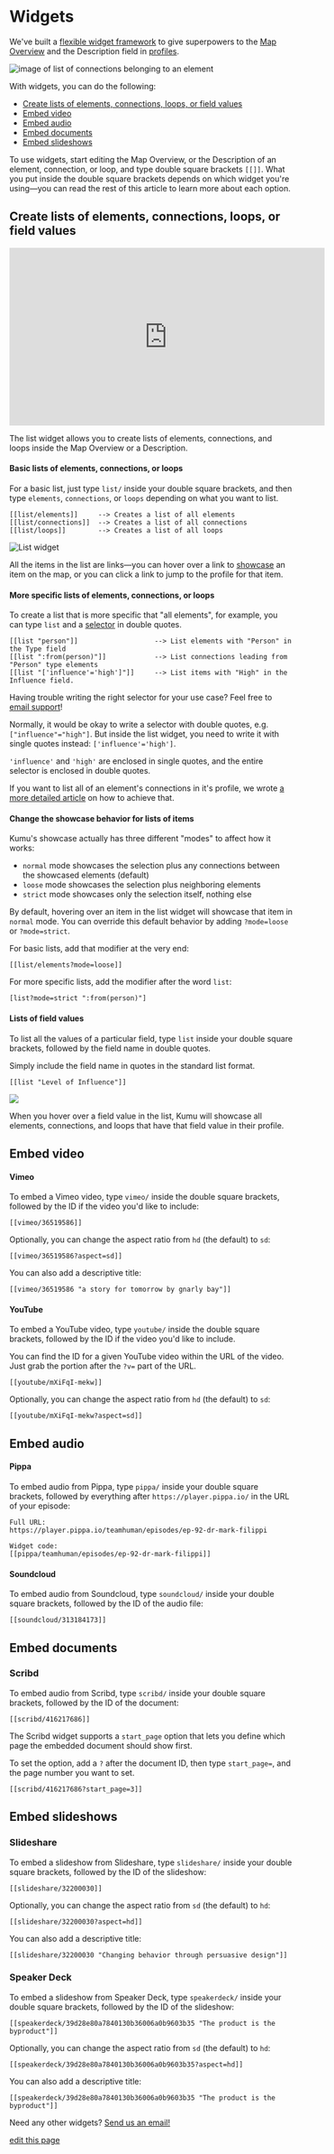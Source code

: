 # Widgets

We've built a [flexible widget framework](https://github.com/kumu/widgets) to give superpowers to the [Map Overview](/overview/map-editor.html#side-panel) and the Description field in [profiles](/guides/profiles.html).

![image of list of connections belonging to an element](/images/list-widget-element-connections.png)

With widgets, you can do the following:
- [Create lists of elements, connections, loops, or field values](#create-lists-of-elements-connections-loops-or-field-values)
- [Embed video](#embed-video)
- [Embed audio](#embed-audio)
- [Embed documents](#embed-documents)
- [Embed slideshows](#embed-slideshows)

To use widgets, start editing the Map Overview, or the Description of an element, connection, or loop, and type double square brackets `[[]]`. What you put inside the double square brackets depends on which widget you're using—you can read the rest of this article to learn more about each option.


## Create lists of elements, connections, loops, or field values

<p><iframe width="560" height="315" src="https://www.youtube.com/embed/4m_f4Mu03nI" frameborder="0" allowfullscreen></iframe></p>

The list widget allows you to create lists of elements, connections, and loops inside the Map Overview or a Description.


#### Basic lists of elements, connections, or loops

For a basic list, just type `list/` inside your double square brackets, and  then type `elements`, `connections`, or `loops` depending on what you want to list.

```
[[list/elements]]     --> Creates a list of all elements
[[list/connections]]  --> Creates a list of all connections
[[list/loops]]        --> Creates a list of all loops
```

![List widget](/images/list-loops.png)

All the items in the list are links—you can hover over a link to [showcase](/guides/showcase.html) an item on the map, or you can click a link to jump to the profile for that item.


#### More specific lists of elements, connections, or loops

<!-- #### Listing by type

To list only specific types of elements, connections, or loops, 

**Limiting by type.**
Rather than including all elements, you may want to build a list of only elements of a certain type. Entering `[[list/person]]` would create a list of only the elements with type "person". Note: This only works for single-word values. If you have more complex values for the type field, use the selector guidance below. -->

To create a list that is more specific that "all elements", for example, you can type `list` and a [selector](/guides/selectors.html) in double quotes.

```
[[list "person"]]                   --> List elements with "Person" in the Type field
[[list ":from(person)"]]            --> List connections leading from "Person" type elements
[[list "['influence'='high']"]]     --> List items with "High" in the Influence field.
```

Having trouble writing the right selector for your use case? Feel free to [email support](mailto:support@kumu.io)!

<div class="alert alert-warning">
  <p>Normally, it would be okay to write a selector with double quotes, e.g. <code>["influence"="high"]</code>. But inside the list widget, you need to write it with single quotes instead: <code>['influence'='high']</code>.</p>
  <p><code>'influence'</code> and <code>'high'</code> are enclosed in single quotes, and the entire selector is enclosed in double quotes.</p>
</div>

<p class="alert alert-info">
  If you want to list all of an element's connections in it's profile, we wrote <a class="alert-link" href="/faq/how-do-i-list-an-elements-connections-in-its-profile.html">a more detailed article</a> on how to achieve that.
</p>


#### Change the showcase behavior for lists of items

Kumu's showcase actually has three different "modes" to affect how it works:

* `normal` mode showcases the selection plus any connections between the showcased elements (default)
* `loose` mode showcases the selection plus neighboring elements
* `strict` mode showcases only the selection itself, nothing else

By default, hovering over an item in the list widget will showcase that item in `normal` mode. You can override this default behavior by adding `?mode=loose` or `?mode=strict`.

For basic lists, add that modifier at the very end:

```
[[list/elements?mode=loose]]
```

For more specific lists, add the modifier after the word `list`:

```
[list?mode=strict ":from(person)"]
```


#### Lists of field values

To list all the values of a particular field, type `list` inside your double square brackets, followed by the field name in double quotes.

Simply include the field name in quotes in the standard list format.
```
[[list "Level of Influence"]]
```

![](/images/list-widget-field.jpg)

When you hover over a field value in the list, Kumu will showcase all elements, connections, and loops that have that field value in their profile.

## Embed video

#### Vimeo

To embed a Vimeo video, type `vimeo/` inside the double square brackets, followed by the ID if the video you'd like to include:

```
[[vimeo/36519586]]
```

Optionally, you can change the aspect ratio from `hd` (the default) to `sd`:

```
[[vimeo/36519586?aspect=sd]]
```

You can also add a descriptive title:

```
[[vimeo/36519586 "a story for tomorrow by gnarly bay"]]
```

#### YouTube

To embed a YouTube video, type `youtube/` inside the double square brackets, followed by the ID if the video you'd like to include.

You can find the ID for a given YouTube video within the URL of the video. Just grab the portion after the `?v=` part of the URL.

```
[[youtube/mXiFqI-mekw]]
```

Optionally, you can change the aspect ratio from `hd` (the default) to `sd`:

```
[[youtube/mXiFqI-mekw?aspect=sd]]
```


## Embed audio

#### Pippa

To embed audio from Pippa, type `pippa/` inside your double square brackets, followed by everything after `https://player.pippa.io/` in the URL of your episode:

```
Full URL:
https://player.pippa.io/teamhuman/episodes/ep-92-dr-mark-filippi

Widget code:
[[pippa/teamhuman/episodes/ep-92-dr-mark-filippi]]
```


#### Soundcloud

To embed audio from Soundcloud, type `soundcloud/` inside your double square brackets, followed by the ID of the audio file:

```
[[soundcloud/313184173]]
```


## Embed documents

### Scribd

To embed audio from Scribd, type `scribd/` inside your double square brackets, followed by the ID of the document:

```
[[scribd/416217686]]
```

The Scribd widget supports a `start_page` option that lets you define which page the embedded document should show first.

<!-- | Option | Description |
| --- | --- |
| `show_recommendations` | `true` if you want Scribd to show reading recommendations, `false` if you don't. |
| `start_page` | The number of the page you want to start reading from |
| `style` | `scroll` shows a scrolling PDF, and `slideshow` creates a slide for each page | -->

To set the option, add a `?` after the document ID, then type `start_page=`, and the page number you want to set.

```
[[scribd/416217686?start_page=3]]
```


## Embed slideshows

### Slideshare

To embed a slideshow from Slideshare, type `slideshare/` inside your double square brackets, followed by the ID of the slideshow:

```
[[slideshare/32200030]]
```

Optionally, you can change the aspect ratio from `sd` (the default) to `hd`:

```
[[slideshare/32200030?aspect=hd]]
```

You can also add a descriptive title:

```
[[slideshare/32200030 "Changing behavior through persuasive design"]]
```



### Speaker Deck

To embed a slideshow from Speaker Deck, type `speakerdeck/` inside your double square brackets, followed by the ID of the slideshow:

```
[[speakerdeck/39d28e80a7840130b36006a0b9603b35 "The product is the byproduct"]]
```

Optionally, you can change the aspect ratio from `sd` (the default) to `hd`:

```
[[speakerdeck/39d28e80a7840130b36006a0b9603b35?aspect=hd]]
```

You can also add a descriptive title:

```
[[speakerdeck/39d28e80a7840130b36006a0b9603b35 "The product is the byproduct"]]
```

<p class="alert alert-success">
Need any other widgets? <a href="mailto:support@kumu.io">Send us an email!</a>
</p>

<span class="edit-link"><a href="https://github.com/kumu/docs/blob/master/guides/widgets.md" target="_blank"><i class="fa fa-github"></i> edit this page</a></span>
